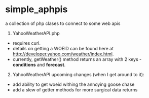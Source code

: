 simple_aphpis
=============

a collection of php clases to connect to some web apis

1. YahooWeatherAPI.php

- requires curl.
- details on getting a WOEID can be found here at http://developer.yahoo.com/weather/index.html.
- currently, getWeather() method returns an array with 2 keys - **conditions** and **forecast**.

2. YahooWeatherAPI upcoming changes (when I get around to it):
- add ability to get woeid withing the annoying goose chase
- add a slew of getter methods for more surgical data returns